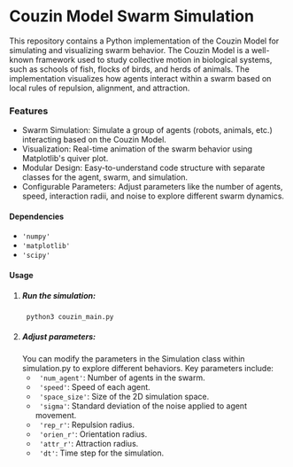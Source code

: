 # Couzin Model Swarm Simulation

This repository contains a Python implementation of the Couzin Model for simulating and visualizing swarm behavior. The Couzin Model is a well-known framework used to study collective motion in biological systems, such as schools of fish, flocks of birds, and herds of animals. The implementation visualizes how agents interact within a swarm based on local rules of repulsion, alignment, and attraction.

### Features

- Swarm Simulation: Simulate a group of agents (robots, animals, etc.) interacting based on the Couzin Model.
- Visualization: Real-time animation of the swarm behavior using Matplotlib's quiver plot.
- Modular Design: Easy-to-understand code structure with separate classes for the agent, swarm, and simulation.
- Configurable Parameters: Adjust parameters like the number of agents, speed, interaction radii, and noise to explore different swarm dynamics.

#### Dependencies
- ```'numpy'```
- ```'matplotlib'```
- ```'scipy'```

#### Usage
1. ##### Run the simulation:
   ``` python3 couzin_main.py```
2. ##### Adjust parameters:
   You can modify the parameters in the Simulation class within simulation.py to explore different behaviors. Key parameters include:
   - ``` 'num_agent'```: Number of agents in the swarm.
   - ``` 'speed'```: Speed of each agent.
   - ``` 'space_size'```: Size of the 2D simulation space.
   - ``` 'sigma'```: Standard deviation of the noise applied to agent movement.
   - ``` 'rep_r'```: Repulsion radius.
   - ``` 'orien_r'```: Orientation radius.
   - ``` 'attr_r'```: Attraction radius.
   - ``` 'dt'```: Time step for the simulation.
